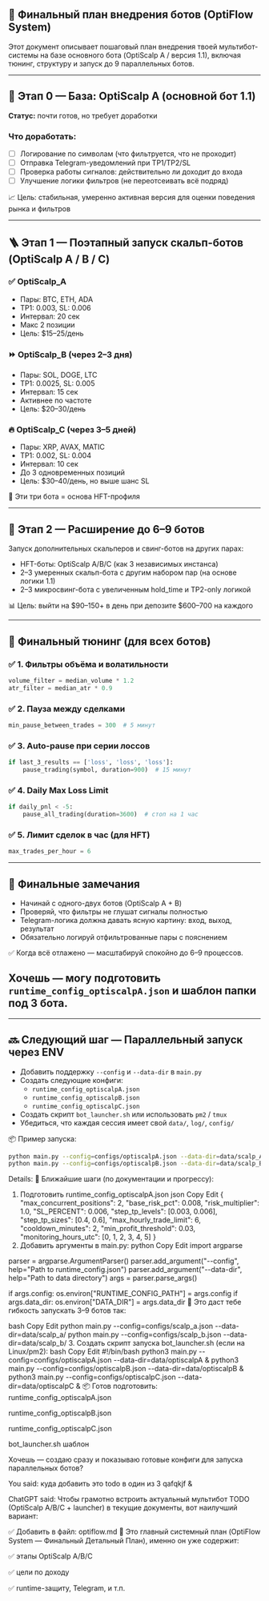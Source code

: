 ## 🤖 Финальный план внедрения ботов (OptiFlow System)

Этот документ описывает пошаговый план внедрения твоей мультибот-системы на базе основного бота (OptiScalp A / версия 1.1), включая тюнинг, структуру и запуск до 9 параллельных ботов.

---

## 🧱 Этап 0 — База: OptiScalp A (основной бот 1.1)

**Статус:** почти готов, но требует доработки

### Что доработать:

-   [ ] Логирование по символам (что фильтруется, что не проходит)
-   [ ] Отправка Telegram-уведомлений при TP1/TP2/SL
-   [ ] Проверка работы сигналов: действительно ли доходит до входа
-   [ ] Улучшение логики фильтров (не переотсеивать всё подряд)

📈 Цель: стабильная, умеренно активная версия для оценки поведения рынка и фильтров

---

## 🪜 Этап 1 — Поэтапный запуск скальп-ботов (OptiScalp A / B / C)

### ✅ OptiScalp_A

-   Пары: BTC, ETH, ADA
-   TP1: 0.003, SL: 0.006
-   Интервал: 20 сек
-   Макс 2 позиции
-   Цель: \$15–25/день

### ⏩ OptiScalp_B (через 2–3 дня)

-   Пары: SOL, DOGE, LTC
-   TP1: 0.0025, SL: 0.005
-   Интервал: 15 сек
-   Активнее по частоте
-   Цель: \$20–30/день

### 🔥 OptiScalp_C (через 3–5 дней)

-   Пары: XRP, AVAX, MATIC
-   TP1: 0.002, SL: 0.004
-   Интервал: 10 сек
-   До 3 одновременных позиций
-   Цель: \$30–40/день, но выше шанс SL

📌 Эти три бота = основа HFT-профиля

---

## 🧩 Этап 2 — Расширение до 6–9 ботов

Запуск дополнительных скальперов и свинг-ботов на других парах:

-   HFT-боты: OptiScalp A/B/C (как 3 независимых инстанса)
-   2–3 умеренных скальп-бота с другим набором пар (на основе логики 1.1)
-   2–3 микросвинг-бота с увеличенным hold_time и TP2-only логикой

📊 Цель: выйти на \$90–150+ в день при депозите \$600–700 на каждого

---

## 🎯 Финальный тюнинг (для всех ботов)

### ✅ 1. Фильтры объёма и волатильности

```python
volume_filter = median_volume * 1.2
atr_filter = median_atr * 0.9
```

### ✅ 2. Пауза между сделками

```python
min_pause_between_trades = 300  # 5 минут
```

### ✅ 3. Auto-pause при серии лоссов

```python
if last_3_results == ['loss', 'loss', 'loss']:
    pause_trading(symbol, duration=900)  # 15 минут
```

### ✅ 4. Daily Max Loss Limit

```python
if daily_pnl < -5:
    pause_all_trading(duration=3600)  # стоп на 1 час
```

### ✅ 5. Лимит сделок в час (для HFT)

```python
max_trades_per_hour = 6
```

---

## 🧠 Финальные замечания

-   Начинай с одного-двух ботов (OptiScalp A + B)
-   Проверяй, что фильтры не глушат сигналы полностью
-   Telegram-логика должна давать ясную картину: вход, выход, результат
-   Обязательно логируй отфильтрованные пары с пояснением

✅ Когда всё отлажено — масштабируй спокойно до 6–9 процессов.

## Хочешь — могу подготовить `runtime_config_optiscalpA.json` и шаблон папки под 3 бота.

---

## 🔜 Следующий шаг — Параллельный запуск через ENV

-   Добавить поддержку `--config` и `--data-dir` в `main.py`
-   Создать следующие конфиги:
    -   `runtime_config_optiscalpA.json`
    -   `runtime_config_optiscalpB.json`
    -   `runtime_config_optiscalpC.json`
-   Создать скрипт `bot_launcher.sh` или использовать `pm2` / `tmux`
-   Убедиться, что каждая сессия имеет свой `data/`, `log/`, `config/`

📦 Пример запуска:

```bash
python main.py --config=configs/optiscalpA.json --data-dir=data/scalp_A/
python main.py --config=configs/optiscalpB.json --data-dir=data/scalp_B/
```

Details:
🔁 Ближайшие шаги (по документации и прогрессу):

1. Подготовить runtime_config_optiscalpA.json
   json
   Copy
   Edit
   {
   "max_concurrent_positions": 2,
   "base_risk_pct": 0.008,
   "risk_multiplier": 1.0,
   "SL_PERCENT": 0.006,
   "step_tp_levels": [0.003, 0.006],
   "step_tp_sizes": [0.4, 0.6],
   "max_hourly_trade_limit": 6,
   "cooldown_minutes": 2,
   "min_profit_threshold": 0.03,
   "monitoring_hours_utc": [0, 1, 2, 3, 4, 5]
   }
2. Добавить аргументы в main.py:
   python
   Copy
   Edit
   import argparse

parser = argparse.ArgumentParser()
parser.add_argument("--config", help="Path to runtime_config.json")
parser.add_argument("--data-dir", help="Path to data directory")
args = parser.parse_args()

if args.config:
os.environ["RUNTIME_CONFIG_PATH"] = args.config
if args.data_dir:
os.environ["DATA_DIR"] = args.data_dir
🔧 Это даст тебе гибкость запускать 3–9 ботов так:

bash
Copy
Edit
python main.py --config=configs/scalp_a.json --data-dir=data/scalp_a/
python main.py --config=configs/scalp_b.json --data-dir=data/scalp_b/ 3. Создать скрипт запуска bot_launcher.sh (если на Linux/pm2):
bash
Copy
Edit
#!/bin/bash
python3 main.py --config=configs/optiscalpA.json --data-dir=data/optiscalpA &
python3 main.py --config=configs/optiscalpB.json --data-dir=data/optiscalpB &
python3 main.py --config=configs/optiscalpC.json --data-dir=data/optiscalpC &
📦 Готов подготовить:
runtime_config_optiscalpA.json

runtime_config_optiscalpB.json

runtime_config_optiscalpC.json

bot_launcher.sh шаблон

Хочешь — создаю сразу и показываю готовые конфиги для запуска параллельных ботов?

You said:
куда добавить это todo в один из 3 qafqkjf &

ChatGPT said:
Чтобы грамотно встроить актуальный мультибот TODO (OptiScalp A/B/C + launcher) в текущие документы, вот наилучший вариант:

✅ Добавить в файл: optiflow.md
📁 Это главный системный план (OptiFlow System — Финальный Детальный План), именно он уже содержит:

✅ этапы OptiScalp A/B/C

✅ цели по доходу

✅ runtime-защиту, Telegram, и т.п.
